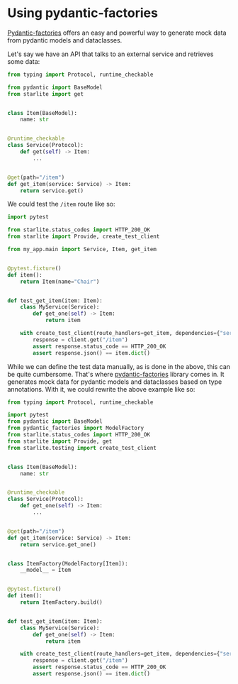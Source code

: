 # Using pydantic-factories

[Pydantic-factories](https://github.com/starlite-api/pydantic-factories) offers an easy
and powerful way to generate mock data from pydantic models and dataclasses.

Let's say we have an API that talks to an external service and retrieves some data:

```python title="main.py"
from typing import Protocol, runtime_checkable

from pydantic import BaseModel
from starlite import get


class Item(BaseModel):
    name: str


@runtime_checkable
class Service(Protocol):
    def get(self) -> Item:
        ...


@get(path="/item")
def get_item(service: Service) -> Item:
    return service.get()
```

We could test the `/item` route like so:

```python title="tests/conftest.py"
import pytest

from starlite.status_codes import HTTP_200_OK
from starlite import Provide, create_test_client

from my_app.main import Service, Item, get_item


@pytest.fixture()
def item():
    return Item(name="Chair")


def test_get_item(item: Item):
    class MyService(Service):
        def get_one(self) -> Item:
            return item

    with create_test_client(route_handlers=get_item, dependencies={"service": Provide(lambda: MyService())}) as client:
        response = client.get("/item")
        assert response.status_code == HTTP_200_OK
        assert response.json() == item.dict()
```

While we can define the test data manually, as is done in the above, this can be quite cumbersome. That's
where [pydantic-factories](https://github.com/Goldziher/pydantic-factories) library comes in. It generates mock data for
pydantic models and dataclasses based on type annotations. With it, we could rewrite the above example like so:

```python title="main.py"
from typing import Protocol, runtime_checkable

import pytest
from pydantic import BaseModel
from pydantic_factories import ModelFactory
from starlite.status_codes import HTTP_200_OK
from starlite import Provide, get
from starlite.testing import create_test_client


class Item(BaseModel):
    name: str


@runtime_checkable
class Service(Protocol):
    def get_one(self) -> Item:
        ...


@get(path="/item")
def get_item(service: Service) -> Item:
    return service.get_one()


class ItemFactory(ModelFactory[Item]):
    __model__ = Item


@pytest.fixture()
def item():
    return ItemFactory.build()


def test_get_item(item: Item):
    class MyService(Service):
        def get_one(self) -> Item:
            return item

    with create_test_client(route_handlers=get_item, dependencies={"service": Provide(lambda: MyService())}) as client:
        response = client.get("/item")
        assert response.status_code == HTTP_200_OK
        assert response.json() == item.dict()
```
